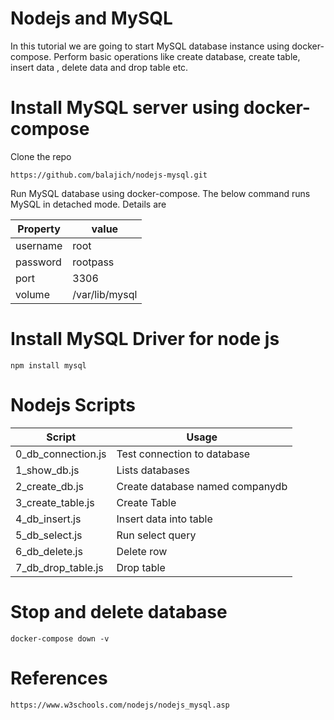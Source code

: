 # Nodejs and MySQL
In this tutorial we are going to start MySQL database instance using docker-compose. Perform basic operations like create database, create table, insert data , delete data and drop table etc.
# Install MySQL server using docker-compose
Clone the repo

    https://github.com/balajich/nodejs-mysql.git
Run MySQL database using docker-compose. The below command runs MySQL in detached mode. Details are

Property|value
---|---
username|root
password|rootpass
port|3306
volume|/var/lib/mysql

# Install MySQL Driver for node js
    npm install mysql
# Nodejs Scripts 

Script| Usage 
---|---
0_db_connection.js| Test connection to database
1_show_db.js| Lists databases
2_create_db.js| Create database named companydb
3_create_table.js| Create Table
4_db_insert.js | Insert data into table
5_db_select.js | Run select query
6_db_delete.js | Delete row
7_db_drop_table.js | Drop table
# Stop and delete database
    docker-compose down -v
# References
    https://www.w3schools.com/nodejs/nodejs_mysql.asp